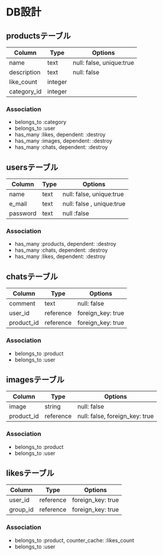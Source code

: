 # **DB設計**



## productsテーブル

|Column|Type|Options|
|------|----|-------|
|name|text|null: false, unique:true|
|description|text|null: false|
|like_count|integer|
|category_id|integer|
### Association
- belongs_to :category
- belongs_to :user
- has_many :likes, dependent: :destroy
- has_many :images, dependent: :destroy
- has_many :chats, dependent: :destroy


## usersテーブル

|Column|Type|Options|
|------|----|-------|
|name|text|null: false, unique:true|
|e_mail|text|null: false , unique:true|
|password|text|null :false|
### Association
- has_many :products, dependent: :destroy
- has_many :chats, dependent: :destroy
- has_many :likes, dependent: :destroy



## chatsテーブル

|Column|Type|Options|
|------|----|-------|
|comment|text|null: false|
|user_id|reference| foreign_key: true|
|product_id|reference| foreign_key: true|
### Association
- belongs_to :product
- belongs_to :user

## imagesテーブル

|Column|Type|Options|
|------|----|-------|
|image|string|null: false|
|product_id|reference|null: false, foreign_key: true|
### Association
- belongs_to :product
- belongs_to :user


## likesテーブル

|Column|Type|Options|
|------|----|-------|
|user_id|reference|foreign_key: true|
|group_id|reference|foreign_key: true|
### Association
- belongs_to :product, counter_cache: :likes_count
- belongs_to :user